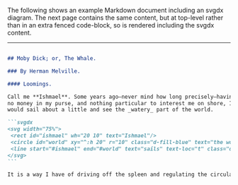 The following shows an example Markdown document including an svgdx diagram.
The next page contains the same content, but at top-level rather than in an
extra fenced code-block, so is rendered including the svgdx content.

---

````markdown

## Moby Dick; or, The Whale.

### By Herman Melville.

#### Loomings.

Call me **Ishmael**. Some years ago—never mind how long precisely—having little or
no money in my purse, and nothing particular to interest me on shore, I thought I
would sail about a little and see the _watery_ part of the world.

```svgdx
<svg width="75%">
 <rect id="ishmael" wh="20 10" text="Ishmael"/>
 <circle id="world" xy="^:h 20" r="10" class="d-fill-blue" text="the world"/>
 <line start="#ishmael" end="#world" text="sails" text-loc="t" class="d-arrow"/>
</svg>
```

It is a way I have of driving off the spleen and regulating the circulation.
````
